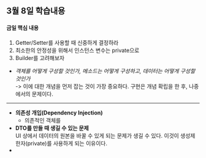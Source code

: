 ## 3월 8일 학습내용
#### 금일 핵심 내용  
1. Getter/Setter를 사용할 때 신중하게 결정하라  
2. 최소한의 안정성을 위해서 인스턴스 변수는 private으로  
3. Builder를 고려해보자  

+ _객체를 어떻게 구성할 것인가, 메소드는 어떻게 구성하고, 데이터는 어떻게 구성할 것인가_  
-> 이에 대한 개념을 먼저 잡는 것이 가장 중요하다.
구현은 개념 확립을 한 후, 나중에서의 문제이다.
---
+ **의존성 개입(Dependency Injection)**
  + 의존적인 객체를 
+ **DTO를 만들 때 생길 수 있는 문제**    
UI 상에서 데이터의 원본을 바꿀 수 있게 되는 문제가 생길 수 있다. 
이것이 생성제한자(private)를 사용하게 되는 이유이다.  
+ 
  
